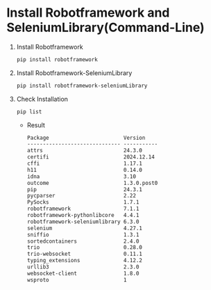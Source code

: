 # Install Robotframework and SeleniumLibrary(Command-Line)

1. Install Robotframework

   ```sh
   pip install robotframework
   ```

2. Install Robotframework-SeleniumLibrary

   ```sh
   pip install robotframework-seleniumLibrary
   ```

3. Check Installation

   ```sh
   pip list
   ```

   - Result

     ```txt
     Package                        Version
     ------------------------------ -----------
     attrs                          24.3.0
     certifi                        2024.12.14
     cffi                           1.17.1
     h11                            0.14.0
     idna                           3.10
     outcome                        1.3.0.post0
     pip                            24.3.1
     pycparser                      2.22
     PySocks                        1.7.1
     robotframework                 7.1.1
     robotframework-pythonlibcore   4.4.1
     robotframework-seleniumlibrary 6.3.0
     selenium                       4.27.1
     sniffio                        1.3.1
     sortedcontainers               2.4.0
     trio                           0.28.0
     trio-websocket                 0.11.1
     typing_extensions              4.12.2
     urllib3                        2.3.0
     websocket-client               1.8.0
     wsproto                        1
     ```
